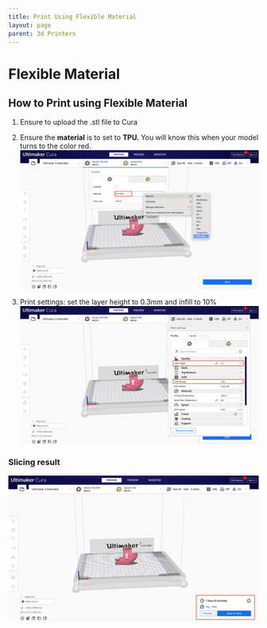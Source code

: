 ```yaml
---
title: Print Using Flexible Material
layout: page
parent: 3d Printers
---
```


# Flexible Material

## How to Print using Flexible Material

1. Ensure to upload the .stl file to Cura
2. Ensure the **material** is to set to **TPU.** You will know this when your model turns to the color red.
   ![AA04](/assets/images/cura/materialtpu.jpg)

3. Print settings:
   set the layer height to 0.3mm and infill to 10%
   ![PrintSettings](/assets/images/cura/printsettingtpu.jpg)

### Slicing result

![slicingresult](/assets/images/cura/finalresulttpu.jpg)
